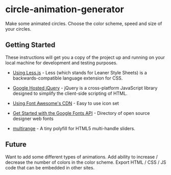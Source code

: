 # circle-animation-generator

Make some animated circles.  Choose the color scheme, speed and size of your circles.

## Getting Started

These instructions will get you a copy of the project up and running on your local machine for development and testing purposes. 

* [Using Less.js](http://lesscss.org/usage/) - Less (which stands for Leaner Style Sheets) is a backwards-compatible language extension for CSS. 

* [Google Hosted jQuery](https://developers.google.com/speed/libraries/#jquery) - jQuery is a cross-platform JavaScript library designed to simplify the client-side scripting of HTML.

* [Using Font Awesome's CDN](https://fontawesome.com/how-to-use/on-the-web/setup/getting-started?using=web-fonts-with-css) - Easy to use icon set 

* [Get Started with the Google Fonts API](https://developers.google.com/fonts/docs/getting_started) - Directory of open source designer web fonts 

* [multirange](http://leaverou.github.io/multirange/) - A tiny polyfill for HTML5 multi-handle sliders.

## Future

Want to add some different types of animations.  Add ability to increase / decrease the number of colors in the color scheme. Export HTML / CSS / JS code that can be embedded in other sites.
